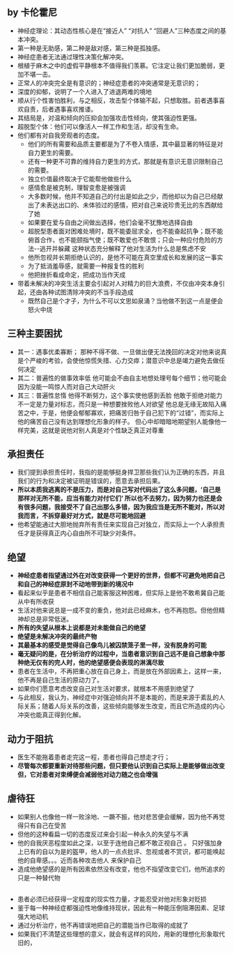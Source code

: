 ## by 卡伦霍尼
- 神经症理论：其动态性核心是在“接近人” “对抗人” “回避人”三种态度之间的基本冲突。
- 第一种是无助感，第二种是敌对感，第三种是孤独感。
- 神经症患者无法通过理性决策化解冲突。
- 根植于麻木之中的虚假平静根本不值得我们羡慕。它注定让我们更加脆弱，更加不堪一击。
- 正常人的冲突完全是有意识的；神经症患者的冲突通常是无意识的；
- 深度的抑郁，说明了一个人进入了进退两难的境地
- 顺从行个性害怕胜利，与之相反，攻击型个体输不起，只想取胜。前者遇事喜欢自责，后者遇事喜欢推诿。
- 其结局是，对温和倾向的压抑会加强攻击性倾向，使其强迫性更强。
- 超脱型个体：他们可以像活人一样工作和生活，却没有生命。
- 他们都有对自我旁观者的态度。
    - 他们的所有需要和品质主要都是为了不卷入情感，其中最显著的特征是对自力更生的需要。
    - 还有一种更不可靠的维持自力更生的方式，那就是有意识无意识限制自己的需要。
    - 独立价值最终取决于它能帮他做些什么
    - 感情愈是被克制，理智变愈是被强调
    - 大多数时候，他并不知道自己的付出是如此之少，而他却以为自己已经献出了未表达出口的、未体验过的感情，把对自己来说珍贵无比的东西献给了她
    - 如果要在爱与自由之间做出选择，他们会毫不犹豫地选择自由
    - 超脱型患者面对困难处境时，既不能委屈求全，也不能奋起抗争；既不能俯首合作，也不能颐指气使；既不敢爱也不敢恨；只会一种应付危险的方法--逃开并躲藏   这种状态充分解释了他对生活为什么总是焦虑不安
    - 他所忽视并长期拒绝认识的，是他不可能在真空里成长和发展的这一事实
    - 为了抵消羞辱感，就需要一种报复性的胜利
    - 他把挫折看成命定，把成功当作天成
- 带着未解决的冲突生活主要会引起对人对精力的巨大浪费，不仅由冲突本身引起，还由各种试图清除冲突的不当手段造成
    - 既然自己是个才子，为什么不可以文思如泉涌？当他做不到这一点是便会怒火中烧
## 三种主要困扰
- 其一：遇事优柔寡断； 那种不得不做、一旦做出便无法挽回的决定对他来说真是个严峻的考验，会使他惊慌失措、心力交瘁；潜意识中总是竭力避免去做任何决定
- 其二：普遍性的做事效率低
    他可能会不由自主地想处理号每个细节；他可能会因为没能一鸣惊人而对自己大动肝火
- 其三：普遍性怠惰
    他得不断努力，这个事实使他感到丢脸
    他敢于拒绝对能力不一定是力量对标志，而只是一种想要挫败他人对欲望
    他总是无缘无故陷入痛苦之中，于是，他便会郁郁寡欢，把痛苦归咎于自己犯下的“过错”，而实际上他的痛苦自己没有达到理想化形象的样子。
    但心中却暗暗地期望别人能像他一样完美，这就是说他对别人真是对个性缺乏真正对尊重
## 承担责任
- 我们提到承担责任时，我指的是能够挺身捍卫那些我们认为正确的东西，并且我们的行为和决定被证明是错误的，愿意去承担后果。
- **所以本质我逃离的不是压力，而是对自己写对代码出了这么多问题，‘自己是那样对无所不能，应当有能力对付它们’   所以也不去努力，因为努力也还是会有很多问题，我接受不了自己出那么多错，因为我应当是无所不能对，所以对我而言，不拆穿最好对方式，就是尽可能地回避**
- 他希望能通过大胆地抛弃所有责任来实现自己对独立，而实际上一个人承担责任才是获得真正内心自由所不可缺少对条件。
## 绝望
- **神经症患者指望通过外在对改变获得一个更好的世界，但都不可避免地把自己和自己的神经症原封不动地带到新的境况中**
- 看起来似乎是患者不相信自己能客服这种困难，但实际上是他不敢希冀自己能从中有所收获
- 生活对他来说总是一成不变的重负，他对此已经麻木，也不再抱怨。但他但精神却总是非常低迷。
- **所有的失望从根本上说都是对未能做自己的绝望**
- **绝望是未解决冲突的最终产物**
- **其最基本的感受是觉得自己像鸟儿被囚禁笼子里一样，没有脱身的可能**
- **毫无疑问的是，在分析治疗的过程中，当患者意识到自己远不是自己想象中那种绝无仅有的完人时，他的绝望感便会表现的淋漓尽致**
- 患者在生活中，不再把重心放在自己身上，而是放在外部因素上，这样一来，他不再是自己生活的原动力了。
- 如果你们愿意考虑改变自己对生活对要求，就根本不用感到绝望了
- 与此相反，我认为，神经症中对强迫倾向并不是本能的，而是来源于紊乱的人际关系；随着人际关系的改善，这些倾向能够发生改变，而且它所造成的内心冲突也能真正得到化解。
## 动力于阻抗
- 医生不能拖着患者走完这一程，患者也得自己想走才行；
- **尽管每次都要重新对待那些问题，但只要他认识到自己实际上是能够做出改变但，它对患者对束缚便会减弱他对动力随之也会增强**
## 虐待狂
- 如果别人也像他一样一败涂地、一蹶不振，他对悲苦便会缓解，因为他不再觉得只有自己在受苦
- 但他的这种看扁一切的态度反过来会引起一种永久的失望与不满
- 他的自我厌恶程度如此之深，以至于连他自己都不敢正视自己 。  只好强加身上已有的自以为是的盔甲，他人的一点点批评、忽视或者不赏识，都可能唤起他的自卑感。。。近而各种攻击他人 来保护自己
- 造成他绝望感的是所有因素依然没有改变，他也不指望改变它们，他所追求的只是一种替代物
##
- 患者必须已经获得一定程度的现实性力量，才能忍受对他对形象对贬损
- 鉴于每一种神经症都强迫性地像维持现状，因此有一种能压倒阻滞因素、足球强大地动机
- 通过分析治疗，他不再错误地把自己的潜能当作已取得的成就了
- 如果我们不清楚这些理想的意义，就会有这样的风险，用新的理想化形象取代旧的，